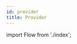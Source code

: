 ```yaml
---
id: provider
title: Provider
---
```


import Flow from './index';

<div style={{ height: 400 }}>
  <Flow />
</div>
